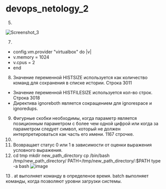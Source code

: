# devops_netology_2
 5. 
   ![Screenshot_3](https://user-images.githubusercontent.com/95320903/149648094-e9c46795-861e-4a68-9af0-b7e891b401a3.png) 

7.  
 * config.vm.provider "virtualbox" do |v|
 * v.memory = 1024
 * v.cpus = 2
 * end 
 8. Значение переменной HISTSIZE используется как количество команд для сохранения в списке истории. Строка 3011 
* Значение переменной HISTFILESIZE используется кол-во строк. Строка 3018 
* Директива ignoreboth является сокращением для ignorespace и ignoredups. 
 9. Фигурные скобки необходимы, когда параметр является позиционным параметром с более чем одной цифрой или когда за параметром следует символ, который не должен интерпретироваться как часть его имени. 1167 строчке. 
10.
11.  Возвращает статус 0 или 1 в зависимости от оценки выражения условного выражения.
12.  cd tmp
  mkdir new_path_directory
 cp /bin/bash /tmp/new_path_directory/
 PATH=/tmp/new_path_directory/:$PATH
 type -a bash
![image](https://user-images.githubusercontent.com/95320903/150048934-a469238c-3497-473a-abe5-2137da9b5235.png)

13 .  at выполняет команду в определеное время. batch выполняет команды, когда позволяют уровни загрузки системы.
